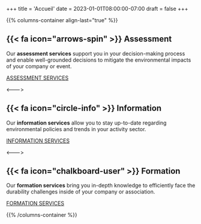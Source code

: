 +++
title = 'Accueil'
date = 2023-01-01T08:00:00-07:00
draft = false
+++


{{% columns-container align-last="true" %}}

## {{< fa icon="arrows-spin" >}} Assessment

Our **assessment services** support you in your decision-making process and enable well-grounded decisions to mitigate the environmental impacts of your company or event. 

[ASSESSMENT SERVICES](services/analyser)

<--->

## {{< fa icon="circle-info" >}} Information

Our **information services** allow you to stay up-to-date regarding environmental policies and trends in your activity sector.

[INFORMATION SERVICES](services/informer)

<--->

## {{< fa icon="chalkboard-user" >}} Formation

Our **formation services** bring you in-depth knowledge to efficiently face the durability challenges inside of your company or association.  


[FORMATION SERVICES](services/former)

{{% /columns-container %}}